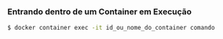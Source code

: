 ### Entrando dentro de um Container em Execução

```bash
$ docker container exec -it id_ou_nome_do_container comando
```